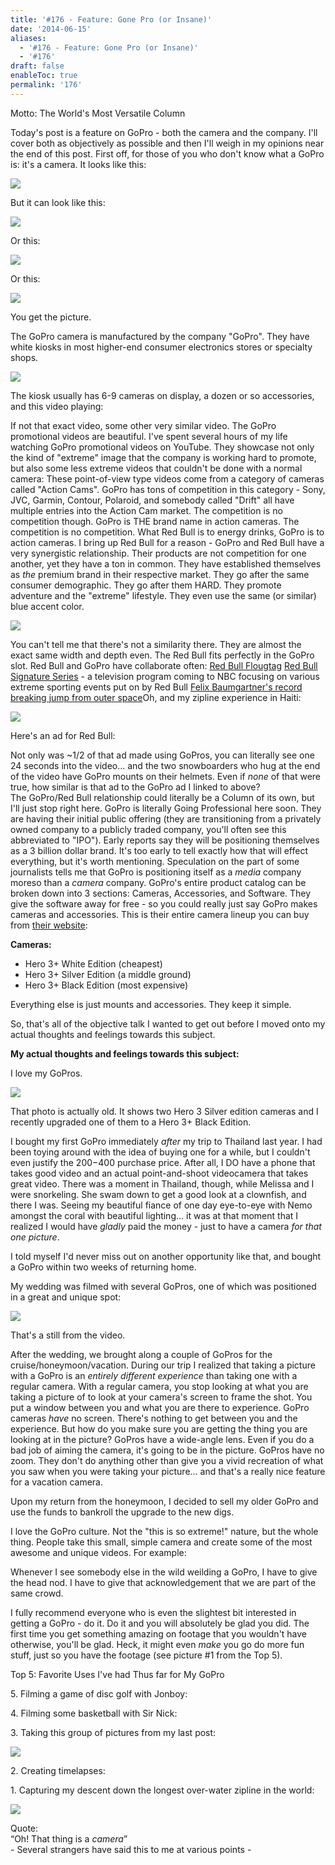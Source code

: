 ```yaml
---
title: '#176 - Feature: Gone Pro (or Insane)'
date: '2014-06-15'
aliases:
  - '#176 - Feature: Gone Pro (or Insane)'
  - '#176'
draft: false
enableToc: true
permalink: '176'
---
```


Motto: The World's Most Versatile Column

  
Today's post is a feature on GoPro - both the camera and the company. I'll cover both as objectively as possible and then I'll weigh in my opinions near the end of this post. First off, for those of you who don't know what a GoPro is: it's a camera. It looks like this:   

[![](assets/176-1.jpg)](http://1.bp.blogspot.com/--ViNihSWcFg/U5ygwLt-jbI/AAAAAAABYJ8/RAboIrmaQCE/s1600/%23176+-+GoPro.jpg)

But it can look like this:  
  
[![](assets/176-2.jpg)](http://3.bp.blogspot.com/-OJzB1Y8bHQI/U5yivBZyJoI/AAAAAAABYKU/d4B6zlgf-tw/s1600/%23176+-+Window+Mount.jpg)

Or this:   

[![](assets/176-3.jpg)](http://3.bp.blogspot.com/-aXQ0C0CDuCk/U5jTU-JiAYI/AAAAAAABX6E/aI2UtXT9p%5Fg/s1600/%23176+-+Dual+Body+Mount.jpg)
  
  
 Or this:  
  
  
[![](assets/176-4.jpg)](http://1.bp.blogspot.com/-7%5Fgh-rEBp%5Fo/U5yivR2xK4I/AAAAAAABYKg/hkO0NGYm940/s1600/%2523176+-+Bike+Mount.jpg) 

  
You get the picture.  
  
The GoPro camera is manufactured by the company "GoPro". They have white kiosks in most higher-end consumer electronics stores or specialty shops.   
  
  
[![](assets/176-5.jpg)](http://3.bp.blogspot.com/-Xn5k3AtiT0Q/U53c-hzSY0I/AAAAAAABYOU/QqsmGbXSPnM/s1600/%23176+-+Kiosk.jpg)

  
The kiosk usually has 6-9 cameras on display, a dozen or so accessories, and this video playing:  
  
  
If not that exact video, some other very similar video. The GoPro promotional videos are beautiful. I've spent several hours of my life watching GoPro promotional videos on YouTube. They showcase not only the kind of "extreme" image that the company is working hard to promote, but also some less extreme videos that couldn't be done with a normal camera: These point-of-view type videos come from a category of cameras called "Action Cams". GoPro has tons of competition in this category - Sony, JVC, Garmin, Contour, Polaroid, and somebody called "Drift" all have multiple entries into the Action Cam market. The competition is no competition though. GoPro is THE brand name in action cameras. The competition is no competition. What Red Bull is to energy drinks, GoPro is to action cameras. I bring up Red Bull for a reason - GoPro and Red Bull have a very synergistic relationship. Their products are not competition for one another, yet they have a ton in common. They have established themselves as _the_ premium brand in their respective market. They go after the same consumer demographic. They go after them HARD. They promote adventure and the "extreme" lifestyle. They even use the same (or similar) blue accent color.   

[![](assets/176-6.jpg)](http://1.bp.blogspot.com/-nBdcUMmxHpM/U5ydU3EjFsI/AAAAAAABYIk/o9sKQx9zTCQ/s1600/%23177+-+Similar.jpg)

You can't tell me that there's not a similarity there. They are almost the exact same width and depth even. The Red Bull fits perfectly in the GoPro slot. Red Bull and GoPro have collaborate often: [Red Bull Flougtag](https://www.youtube.com/watch?v=oepWKlWBpYk) [Red Bull Signature Series](https://www.youtube.com/watch?v=oepWKlWBpYk) \- a television program coming to NBC focusing on various extreme sporting events put on by Red Bull [Felix Baumgartner's record breaking jump from outer space](https://www.youtube.com/watch?v=dYw4meRWGd4)Oh, and my zipline experience in Haiti:  
  
  
[![](assets/176-7.jpg)](http://3.bp.blogspot.com/-V%5F-p3KfhSwY/U5ycor8c9zI/AAAAAAABYIY/F%5F3r590vJRI/s1600/%23176+-+Collaboration.JPG)

  
Here's an ad for Red Bull:  
  
  
Not only was \~1/2 of that ad made using GoPros, you can literally see one 24 seconds into the video... and the two snowboarders who hug at the end of the video have GoPro mounts on their helmets. Even if _none_ of that were true, how similar is that ad to the GoPro ad I linked to above?   
The GoPro/Red Bull relationship could literally be a Column of its own, but I'll just stop right here. GoPro is literally Going Professional here soon. They are having their initial public offering (they are transitioning from a privately owned company to a publicly traded company, you'll often see this abbreviated to "IPO"). Early reports say they will be positioning themselves as a 3 billion dollar brand. It's too early to tell exactly how that will effect everything, but it's worth mentioning. Speculation on the part of some journalists tells me that GoPro is positioning itself as a _media_ company moreso than a _camera_ company. GoPro's entire product catalog can be broken down into 3 sections: Cameras, Accessories, and Software. They give the software away for free - so you could really just say GoPro makes cameras and accessories. This is their entire camera lineup you can buy from [their website](http://www.gopro.com/):   

**Cameras:**

* Hero 3+ White Edition (cheapest)
* Hero 3+ Silver Edition (a middle ground)
* Hero 3+ Black Edition (most expensive)

Everything else is just mounts and accessories. They keep it simple.

  
So, that's all of the objective talk I wanted to get out before I moved onto my actual thoughts and feelings towards this subject. 

  
**My actual thoughts and feelings towards this subject:**

I love my GoPros.  
  
  
[![](assets/176-8.jpg)](http://3.bp.blogspot.com/-3rvF6WJfN4A/U5yl%5FdSCe1I/AAAAAAABYK0/XnjBEvhPIZA/s1600/%23176+-+GoPros.jpg)

  
That photo is actually old. It shows two Hero 3 Silver edition cameras and I recently upgraded one of them to a Hero 3+ Black Edition.  
  
I bought my first GoPro immediately _after_ my trip to Thailand last year. I had been toying around with the idea of buying one for a while, but I couldn't even justify the $200-$400 purchase price. After all, I DO have a phone that takes good video and an actual point-and-shoot videocamera that takes great video. There was a moment in Thailand, though, while Melissa and I were snorkeling. She swam down to get a good look at a clownfish, and there I was. Seeing my beautiful fiance of one day eye-to-eye with Nemo amongst the coral with beautiful lighting... it was at that moment that I realized I would have _gladly_ paid the money - just to have a camera _for that one picture_.  
  
I told myself I'd never miss out on another opportunity like that, and bought a GoPro within two weeks of returning home.   
  
My wedding was filmed with several GoPros, one of which was positioned in a great and unique spot:  
  
  
[![](assets/176-9.png)](http://1.bp.blogspot.com/-RMZCq4D-Fp8/U54FBSUQR3I/AAAAAAABYRk/VXSAHTPd0tI/s1600/%23176+-+Wedding+Still.png)

  
That's a still from the video.  
  
After the wedding, we brought along a couple of GoPros for the cruise/honeymoon/vacation. During our trip I realized that taking a picture with a GoPro is an _entirely different experience_ than taking one with a regular camera. With a regular camera, you stop looking at what you are taking a picture of to look at your camera's screen to frame the shot. You put a window between you and what you are there to experience. GoPro cameras _have_ no screen. There's nothing to get between you and the experience. But how do you make sure you are getting the thing you are looking at in the picture? GoPros have a wide-angle lens. Even if you do a bad job of aiming the camera, it's going to be in the picture. GoPros have no zoom. They don't do anything other than give you a vivid recreation of what you saw when you were taking your picture... and that's a really nice feature for a vacation camera.  
  
Upon my return from the honeymoon, I decided to sell my older GoPro and use the funds to bankroll the upgrade to the new digs.  
  
I love the GoPro culture. Not the "this is so extreme!" nature, but the whole thing. People take this small, simple camera and create some of the most awesome and unique videos. For example:  
  
  
Whenever I see somebody else in the wild weilding a GoPro, I have to give the head nod. I have to give that acknowledgement that we are part of the same crowd.  
  
I fully recommend everyone who is even the slightest bit interested in getting a GoPro - do it. Do it and you will absolutely be glad you did. The first time you get something amazing on footage that you wouldn't have otherwise, you'll be glad. Heck, it might even _make_ you go do more fun stuff, just so you have the footage (see picture #1 from the Top 5).
  
  
Top 5: Favorite Uses I've had Thus far for My GoPro

5\. Filming a game of disc golf with Jonboy:  
  
  
4\. Filming some basketball with Sir Nick:  
  
  
3\. Taking this group of pictures from my last post:  

[![](assets/176-10.gif)](http://4.bp.blogspot.com/-f7hLYY9wSec/U54Mq0nziNI/AAAAAAABYSY/RFTn6MBJs0w/s1600/%23175+-+Music.gif)

  
2\. Creating timelapses:  
  
  
1\. Capturing my descent down the longest over-water zipline in the world:  

[![](assets/176-11.jpg)](http://3.bp.blogspot.com/-u9pOCTKYOJ0/U54LXZqjvJI/AAAAAAABYSQ/u3ZuNdv25HU/s1600/%23176+-+Zipline.JPG)

  
Quote:   
“Oh! That thing is a _camera_”  
\- Several strangers have said this to me at various points -
